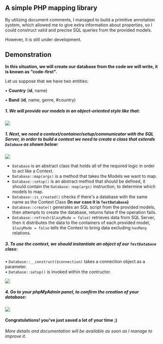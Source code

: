 <h2>A simple PHP mapping library</h2>
<p>By utilizing document comments, I managed to build a primitive annotation system, which allowed me to give extra information about properties,
so I could construct valid and precise SQL queries from the provided models.
</p>
<p>However, it is still under development.</p>

<h2>Demonstration</h2>
<p><b>In this situation, we will create our database from the code we will write, it is known as "code-first".</b></p>
<p>Let us suppose that we have two entities:
<p>• <b>Country</b> (<b>id</b>, name)</p>
<p>• <b>Band</b> (<b>id</b>, name, genre, #country)</p>

<h5>1. We will provide our models in an object-oriented style like that:</h5>
<img src='https://i.imgur.com/286E3zY.jpg' />
<h5>1. Next, we need a context/container/setup/communicator with the SQL Server, in order to build a context we need to create a class that extends <code>Database</code> as shown below:</h5>
<img src='https://i.imgur.com/Wdhcd4g.jpg' />
<ul>  
  <li><code>Database</code> is an abstract class that holds all of the required logic in order to act like a Context.</li>
  <li><code>Database::map(args)</code> is a method that takes the Models we want to map.</li>
  <li><code>Database::setup()</code> is an abstract method that should be defined, it should contain the <code>Database::map(args)</code> instruction,
  to determine which models to map.</li>
  <li><code>Database::is_created()</code> checks if there's a database with the same name as the Context Class <b>(In our case it is <code>TestDatabase</code>)</b></li>
  <li><code>Database::create()</code> generates an SQL script from the provided models, then attempts to create the database, returns false if the operation fails.</li>
  <li><code>Database::refresh($lazyMode = false)</code> retrieves data from SQL Server, then it distributes the data to the containers of each provided model,<br>
  <code>$lazyMode = false</code> tells the Context to bring data excluding <code>hasMany</code> relations.</li>
</ul>

<h5>3. To use the context, we should instantiate an object of our <code>TestDatabase</code> class:</h5>
<p>• <code>Database::__construct($connection)</code> takes a connection object as a parameter.
<br>• <code>Database::setup()</code> is invoked within the contructor.</p>
<img src='https://i.imgur.com/CsT65No.jpg'/>

<h5>4. Go to your phpMyAdmin panel, to confirm the creation of your database:</h5>
<img src='https://i.imgur.com/PLchVHH.jpg' />

<h4>Congratulations! you've just saved a lot of your time ;)</h4>

<p><i>More details and documentation will be available as soon as I manage to improve it.</i></p>

